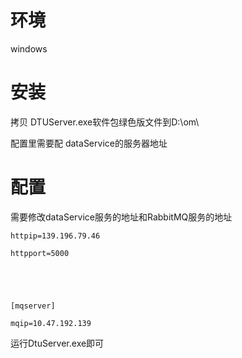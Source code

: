 # 环境

windows

# 安装

拷贝 DTUServer.exe软件包绿色版文件到D:\om\

配置里需要配 dataService的服务器地址

# 配置

需要修改dataService服务的地址和RabbitMQ服务的地址

```
httpip=139.196.79.46

httpport=5000





[mqserver]

mqip=10.47.192.139
```

运行DtuServer.exe即可

